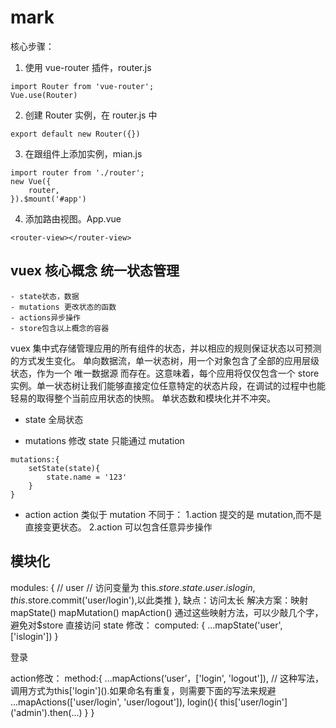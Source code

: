 # mark

核心步骤：

1. 使用 vue-router 插件，router.js

```
import Router from 'vue-router';
Vue.use(Router)
```

2. 创建 Router 实例，在 router.js 中

```
export default new Router({})
```

3. 在跟组件上添加实例，mian.js

```
import router from './router';
new Vue({
    router,
}).$mount('#app')
```

4. 添加路由视图。App.vue

```
<router-view></router-view>
```

## vuex 核心概念 统一状态管理

    - state状态，数据
    - mutations 更改状态的函数
    - actions异步操作
    - store包含以上概念的容器

vuex 集中式存储管理应用的所有组件的状态，并以相应的规则保证状态以可预测的方式发生变化。
单向数据流，单一状态树，用一个对象包含了全部的应用层级状态，作为一个 唯一数据源 而存在。这意味着，每个应用将仅仅包含一个 store 实例。单一状态树让我们能够直接定位任意特定的状态片段，在调试的过程中也能轻易的取得整个当前应用状态的快照。
单状态数和模块化并不冲突。

- state
  全局状态

- mutations
  修改 state 只能通过 mutation

```
mutations:{
    setState(state){
        state.name = '123'
    }
}
```

- action
  action 类似于 mutation 不同于：
  1.action 提交的是 mutation,而不是直接变更状态。
  2.action 可以包含任意异步操作

## 模块化

modules: {
// user
// 访问变量为 this.$store.state.user.islogin, this.$store.commit('user/login'),以此类推
},
缺点：访问太长
解决方案：映射
mapState()
mapMutation()
mapAction()
通过这些映射方法，可以少敲几个字，避免对\$store 直接访问
state 修改：
computed: {
...mapState('user', ['islogin'])
}

<p v-if="!islogin">登录</p>
action修改：
method:{
  ...mapActions(‘user’，['login', 'logout']), // 这种写法，调用方式为this['login']().如果命名有重复，则需要下面的写法来规避
  ...mapActions(['user/login', 'user/logout']),
  login(){
    this['user/login']('admin').then(...)
  }
}
